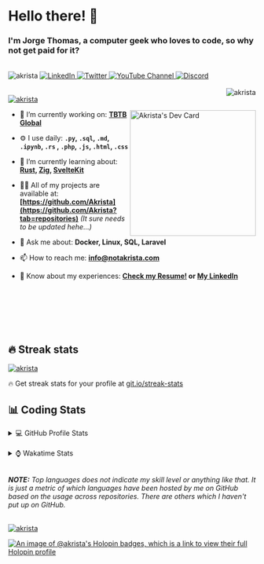 # Hello there! 👋

### I'm Jorge Thomas, a computer geek who loves to code, so why not get paid for it?

</br>

<div align="left">
<img src="https://komarev.com/ghpvc/?username=akrista&label=Profile%20views&color=0e75b6&style=flat" alt="akrista" />
  <a href="https://www.linkedin.com/in/akrista/">
    <img
      src="https://img.shields.io/static/v1?logo=linkedin&style=flat&color=0072b1&label=LinkedIn&message=%E2%9B%B3"
      alt="LinkedIn"
    />
  </a>
  <a href="https://twitter.com/akristax">
    <img
      src="https://img.shields.io/badge/follow-%40akristax-1DA1F2?logo=twitter&style=flat&label=Twitter&color=0072b1&logoColor=ffffff"
      alt="Twitter"
    />
  </a>
    <a href="https://www.youtube.com/channel/UCXJa_ZGSEtalwFNbsupmjtg">
<img alt="YouTube Channel" src="https://img.shields.io/youtube/channel/subscribers/UCXJa_ZGSEtalwFNbsupmjtg?style=flat&color=0072b1&logoColor=ffffff&logo=youtube&label=Youtube">
  </a>
      <a href="https://discordapp.com/users/Akrista#1410">
<img alt="Discord" src="https://img.shields.io/discord/354241190947717120?style=flat&color=0072b1&logoColor=ffffff&logo=discord&label=Discord">
  </a>
<!--   <a href="https://www.threads.net/@notakrista"> -->
<!--     <img src="https://thread-count.vercel.app/thread-count/notakrista" alt="Akrista's Threads Account"> -->
<!-- </a> -->
  </br>
  </br>
  <a href="https://discordapp.com/users/Akrista#1410">
  <img align="right" src="https://lanyard.cnrad.dev/api/130525871277735937" alt="akrista" />
  </a>

  <p align="left">
  <a href="https://github.com/ryo-ma/github-profile-trophy">
  <img src="https://github-profile-trophy.vercel.app/?username=akrista&theme=gruvbox&no-bg=true&row=2&column=3&no-frame=true" alt="akrista" />
  </a>
  </p>

<!--   <a href="https://github.com/kittinan/spotify-github-profile" target="_blank"> -->
<!-- <img -->
<!--       width="256" -->
<!--       align="right" -->
<!--       src="https://spotify-github-profile.vercel.app/api/view?uid=21ca7hmfvx4lpeb37y7fs2vpq&cover_image=true&theme=default&show_offline=false&background_color=121212&interchange=false" -->
<!--       alt="Akrista's Spotify" -->
<!--     /> -->
<!-- </a> -->

<a href="https://app.daily.dev/akrista"><img src="https://api.daily.dev/devcards/v2/nQnOqdJn5BJngPoIsO4MP.png?type=default&r=hj6" width="256" align="right" alt="Akrista's Dev Card"/></a>

- 🔭 I’m currently working on: **[TBTB Global](https://tbtb.global/)**

- ⚙️ I use daily: **`.py`, `.sql`, `.md`, `.ipynb`, `.rs` , `.php`, `.js`, `.html`, `.css`**

- 🌱 I’m currently learning about: **[Rust](https://github.com/rust-lang/rust), [Zig](https://github.com/ziglang/zig), [SvelteKit](https://kit.svelte.dev/)**

- 👨‍💻 All of my projects are available at: **[https://github.com/Akrista](https://github.com/Akrista?tab=repositories)** _(It sure needs to be updated hehe...)_

- 💬 Ask me about: **Docker, Linux, SQL, Laravel**

- 📫 How to reach me: **info@notakrista.com**

- 📄 Know about my experiences: **[Check my Resume!](https://drive.google.com/file/d/1bDduXngJVVVsnUU1-Z36JSxIotYRIbOf/view?usp=drive_link) or [My LinkedIn](https://linkedin.com/in/akrista/)**

</br>
</br>
</br>
</br>
</br>

## 🔥 Streak stats

<a href="https://github.com/DenverCoder1/github-readme-streak-stats">
<img src="https://github-readme-streak-stats.herokuapp.com/?user=akrista&theme=gruvbox" alt="akrista" />
</a>

<p>🔥 Get streak stats for your profile at <a href="https://git.io/streak-stats">git.io/streak-stats</a></p>

## 📊 Coding Stats

<details>
<summary>💻 GitHub Profile Stats</summary>

</br>

<a href="https://github.com/anuraghazra/github-readme-stats">
<img src="https://github-readme-stats.vercel.app/api?username=akrista&show_icons=true&locale=en&theme=gruvbox" alt="Akrista's Github Stats" />
</a>

<a href="https://github.com/anuraghazra/github-readme-stats">
<img src="https://github-readme-stats.vercel.app/api/top-langs/?username=akrista&show_icons=true&locale=en&theme=gruvbox&layout=compact" alt="Most Used Languages" />
</a>

</details>

</br>

<details>
<summary>⌚ Wakatime Stats</summary>

</br>

<a href="https://github.com/anuraghazra/github-readme-stats">
<img src="https://github-readme-stats.vercel.app/api/wakatime?username=akrista&show_icons=true&locale=en&layout=compact&theme=gruvbox" alt="akrista" />
</a>

</br>

<!--START_SECTION:waka-->
![Code Time](http://img.shields.io/badge/Code%20Time-7%2C101%20hrs%207%20mins-blue)

![Lines of code](https://img.shields.io/badge/From%20Hello%20World%20I%27ve%20Written-30.5%20million%20lines%20of%20code-blue)

**🐱 My GitHub Data** 

> 📦 447.5 kB Used in GitHub's Storage 
 > 
> 🏆 2 Contributions in the Year 2025
 > 
> 💼 Opted to Hire
 > 
> 📜 103 Public Repositories 
 > 
> 🔑 34 Private Repositories 
 > 
**I'm an Early 🐤** 

```text
🌞 Morning                1854 commits        █████░░░░░░░░░░░░░░░░░░░░   19.97 % 
🌆 Daytime                3339 commits        █████████░░░░░░░░░░░░░░░░   35.97 % 
🌃 Evening                3789 commits        ██████████░░░░░░░░░░░░░░░   40.81 % 
🌙 Night                  302 commits         █░░░░░░░░░░░░░░░░░░░░░░░░   03.25 % 
```
📅 **I'm Most Productive on Monday** 

```text
Monday                   1958 commits        █████░░░░░░░░░░░░░░░░░░░░   21.09 % 
Tuesday                  1412 commits        ████░░░░░░░░░░░░░░░░░░░░░   15.21 % 
Wednesday                1512 commits        ████░░░░░░░░░░░░░░░░░░░░░   16.29 % 
Thursday                 748 commits         ██░░░░░░░░░░░░░░░░░░░░░░░   08.06 % 
Friday                   1160 commits        ███░░░░░░░░░░░░░░░░░░░░░░   12.49 % 
Saturday                 770 commits         ██░░░░░░░░░░░░░░░░░░░░░░░   08.29 % 
Sunday                   1724 commits        █████░░░░░░░░░░░░░░░░░░░░   18.57 % 
```


📊 **This Week I Spent My Time On** 

```text
🕑︎ Time Zone: America/Caracas

💬 Programming Languages: 
SQL                      18 hrs 28 mins      █████████░░░░░░░░░░░░░░░░   34.49 % 
Other                    17 hrs 51 mins      ████████░░░░░░░░░░░░░░░░░   33.35 % 
C#                       12 hrs 43 mins      ██████░░░░░░░░░░░░░░░░░░░   23.76 % 
TypeScript               1 hr 32 mins        █░░░░░░░░░░░░░░░░░░░░░░░░   02.88 % 
CSV                      1 hr 21 mins        █░░░░░░░░░░░░░░░░░░░░░░░░   02.52 % 

🔥 Editors: 
VS Code                  29 hrs 51 mins      ██████████████░░░░░░░░░░░   55.73 % 
Excel                    17 hrs 42 mins      ████████░░░░░░░░░░░░░░░░░   33.07 % 
Neovim                   4 hrs 28 mins       ██░░░░░░░░░░░░░░░░░░░░░░░   08.36 % 
Visual Studio            1 hr 31 mins        █░░░░░░░░░░░░░░░░░░░░░░░░   02.84 % 

💻 Operating System: 
Linux                    33 hrs 55 mins      ████████████████░░░░░░░░░   63.32 % 
Windows                  19 hrs 39 mins      █████████░░░░░░░░░░░░░░░░   36.68 % 
```

**I Mostly Code in JavaScript** 

```text
PHP                      9 repos             ████░░░░░░░░░░░░░░░░░░░░░   14.06 % 
HTML                     4 repos             ██░░░░░░░░░░░░░░░░░░░░░░░   06.25 % 
Blade                    3 repos             █░░░░░░░░░░░░░░░░░░░░░░░░   04.69 % 
Rust                     3 repos             █░░░░░░░░░░░░░░░░░░░░░░░░   04.69 % 
TypeScript               2 repos             █░░░░░░░░░░░░░░░░░░░░░░░░   03.12 % 
```




 Last Updated on 31/01/2025 00:30:25 UTC
<!--END_SECTION:waka-->

**These Readme stats are generated using github action [awesome-readme-stats](https://github.com/anmol098/waka-readme-stats)**

</details>

</br>

_**NOTE:** Top languages does not indicate my skill level or anything like that. It is just a metric of which languages have been hosted by me on GitHub based on the usage across repositories. There are others which I haven't put up on GitHub._

</br>

<a href="https://github.com/ashutosh00710/github-readme-activity-graph">
<img src="https://github-readme-activity-graph.vercel.app/graph?username=Akrista&theme=gruvbox" alt="akrista" />
</a>

</br>

[![An image of @akrista's Holopin badges, which is a link to view their full Holopin profile](https://holopin.me/akrista)](https://holopin.io/@akrista)
